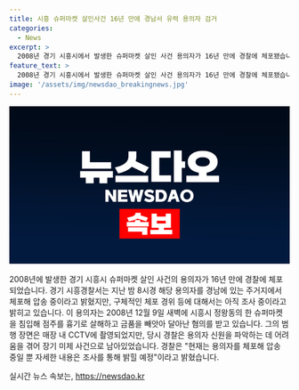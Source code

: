 ```yaml
---
title: 시흥 슈퍼마켓 살인사건 16년 만에 경남서 유력 용의자 검거
categories:
  - News
excerpt: >
  2008년 경기 시흥시에서 발생한 슈퍼마켓 살인 사건 용의자가 16년 만에 경찰에 체포됐습니다. 살해 혐의를 받는 40대 A씨는 경남에서 체포돼 압송 중이며, 2008년 당시 CCTV에 담긴 범행으로 장기 미제로 남았던 사건입니다. 경찰은 혐의에 대한 조사를 진행 중이며, 용의자의 체포 경위에 대해서는 아직 밝히지 않았습니다. (자료: )
feature_text: >
  2008년 경기 시흥시에서 발생한 슈퍼마켓 살인 사건 용의자가 16년 만에 경찰에 체포됐습니다. 살해 혐의를 받는 40대 A씨는 경남에서 체포돼 압송 중이며, 2008년 당시 CCTV에 담긴 범행으로 장기 미제로 남았던 사건입니다. 경찰은 혐의에 대한 조사를 진행 중이며, 용의자의 체포 경위에 대해서는 아직 밝히지 않았습니다. (자료: )
image: '/assets/img/newsdao_breakingnews.jpg'
---
```


<p><img src="/assets/img/newsdao_breakingnews.jpg" alt="ontimetimes 속보" /></p>

<p>2008년에 발생한 경기 시흥시 슈퍼마켓 살인 사건의 용의자가 16년 만에 경찰에 체포되었습니다. 경기 시흥경찰서는 지난 밤 8시경 해당 용의자를 경남에 있는 주거지에서 체포해 압송 중이라고 밝혔지만, 구체적인 체포 경위 등에 대해서는 아직 조사 중이라고 밝히고 있습니다. 이 용의자는 2008년 12월 9일 새벽에 시흥시 정왕동의 한 슈퍼마켓을 침입해 점주를 흉기로 살해하고 금품을 빼앗아 달아난 혐의를 받고 있습니다. 그의 범행 장면은 매장 내 CCTV에 촬영되었지만, 당시 경찰은 용의자 신원을 파악하는 데 어려움을 겪어 장기 미제 사건으로 남아있었습니다. 경찰은 "현재는 용의자를 체포해 압송 중일 뿐 자세한 내용은 조사를 통해 밝힐 예정"이라고 밝혔습니다.</p>
실시간 뉴스 속보는, <a href="https://newsdao.kr" rel="dofollow">https://newsdao.kr</a>


